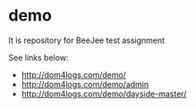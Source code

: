 # demo
It is repository for BeeJee test assignment

See links below:

* http://dom4logs.com/demo/
* http://dom4logs.com/demo/admin
* http://dom4logs.com/demo/dayside-master/
